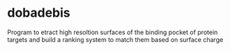 # dobadebis
Program to etract high resoltion surfaces of the binding pocket of protein targets and build a ranking system to match them based on surface charge

